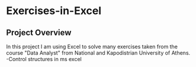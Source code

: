# Exercises-in-Excel

## Project Overview
In this project I am using Excel to solve many exercises taken from the  
course "Data Analyst" from National and Kapodistrian University of Athens.  
-Control structures in ms excel

